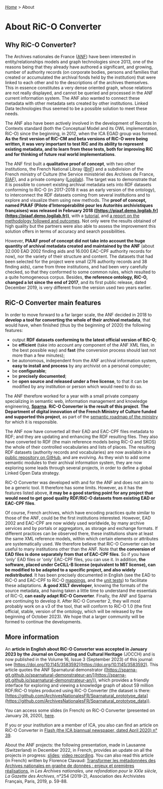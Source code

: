[_Home_](index.md) > About

# About RiC-O Converter

## Why RiC-O Converter?

The Archives nationales de France ([ANF](http://www.archives-nationales.culture.gouv.fr/)) have been interested in entity/relationships models and graph technologies since 2013, one of the reasons being that they already have authored a significant, and growing, number of authority records (on corporate bodies, persons and families that created or accumulated the archival fonds held by the institution) that were linked to each other and to the descriptions of the archives themselves. This in essence constitutes a very dense oriented graph, whose relations are not really displayed, and cannot be queried and processed in the ANF current information system. The ANF also wanted to connect these metadata with other metadata sets created by other institutions. Linked Data technologies thus seemed to be a possible solution to meet these needs.

The ANF also have been actively involved in the development of Records In Contexts standard (both the Conceptual Model and its OWL implementation, RiC-O) since the beginning, in 2012, when the ICA EGAD group was formed. __As the first version of RiC-CM and beta versions of RiC-O were being written, it was very important to test RiC and its ability to represent existing metadata, and to learn from these tests, both for improving RiC and for thinking of future real world implementations__.

The ANF first built a __qualitative proof of concept__, with two other institutions, the French National Libray ([BnF](https://www.bnf.fr)) and a subdivision of the French ministry of Culture (the Service ministériel des Archives de France, [SIAF](https://francearchives.fr/article/26287441)), and a private company ([Logilab](https://www.logilab.fr/)). The target was to demonstrate that it is possible to convert existing archival metadata sets into RDF datasets conforming to RiC-O (in 2017-2018 it was an early version of the ontology), to interconnect the RDF datasets coming from several institutions and to explore and visualize them using new methods. The __proof of concept, named PIAAF (Pilote d’Interopérabilité pour les Autorités archivistiques françaises) was released in February 2018 ([https://piaaf.demo.logilab.fr](https://piaaf.demo.logilab.fr))__, with a [tutorial](https://piaaf.demo.logilab.fr/editorial/help), and [a report on the methodology followed and outcomes](https://piaaf.demo.logilab.fr/editorial/contexte-technique). Not only were the results obtained of high quality but the partners were also able to assess the improvement this solution offers in terms of accuracy and search possibilities.

However, __PIAAF proof of concept did not take into account the huge quantity of archival metadata created and maintained by the ANF__ (about 32.000 EAD 2002 finding aids and 16.000 EAC-CPF authority records for now), nor the variety of their structure and content. The datasets that had been selected for the project were small (276 authority records and 38 finding aids), came from three institutions, and had been very carefully checked, so that they conformed to some common rules, which resulted to a quite homogeneous corpus. Besides, __the reference ontology, RiC-O, changed a lot since the end of 2017__, and its first public release, dated December 2019, is very different from the version used two years earlier.


## RiC-O Converter main features

In order to move forward to a far larger scale, the ANF decided in 2018 to __develop a tool for converting the whole of their archival metadata__, that would have, when finished (thus by the beginning of 2020) the following features:

- output __RDF datasets conforming to the latest official version of RiC-O__;
- be __efficient__ (take into account any component of the ANF XML files, in the best possible way) and __fast__ (the conversion process should last not more than a few minutes);
- be autonomous, independent from the ANF archival information system, __easy to install and process__ by any archivist on a personal computer;
- be __configurable__;
- be __precisely documented__;
- be __open source and released under a free license__, to that it can be modified by any institution or person which would need to do so.


The ANF therefore worked for a year with a small private company specializing in semantic web, information management and knowledge engineering, __[Sparna](http://www.sparna.fr/)__. __RiC-O Converter is the result of this project__. __The Department of digital innovation of the French Ministry of Culture funded and supported this project__, as part of the [semantic roadmap of the ministry](https://www.enssib.fr/bibliotheque-numerique/documents/64776-feuille-de-route-strategique-metadonnees-culturelles-et-transition-web-3-0.pdf) for which it is responsible.

The ANF now have converted all their EAD and EAC-CPF files metadata to RDF; and they are updating and enhancing the RDF resulting files. They also have converted to RDF (the main reference models being RiC-O and SKOS) the whole of their controlled vocabularies and lists of places. The resulting RDF datasets (authority records and vocabularies) are now available in a [public repository on GitHub](https://github.com/ArchivesNationalesFR/Referentiels), and are evolving. As they wish to add some semantic modules to their archival information system, they are now exploring some leads through several projects, in order to define a global Linked Open Data strategy.

RiC-O Converter was developed with and for the ANF and does not aim to be a generic tool. It therefore has some limits. However, as it has the features listed above, __it may be a good starting point for any project that would need to get good quality RDF/RiC-O datasets from existing EAD or EAC-CPF files__.

Of course, French archives, which have encoding practices quite similar to those of the ANF, could be the first institutions interested. However, EAD 2002 and EAC-CPF are now widely used worldwide, by many archive services and by portals or aggregators, as storage and exchange formats. If different practices can be observed there, these institutions share at least the same XML reference models, within which certain elements or attributes are systematically used. We therefore believe that RiC-O Converter can be useful to many institutions other than the ANF. Note that __the conversion of EAD files is done separately from that of EAC-CPF files__. So if you have 'only' EAD files or 'only' EAC-CPF files, you can use it. In addition, __the software, placed under CeCILL-B license (equivalent to MIT license), can be modified to be adapted to a specific project, and also widely redistributed__. It has been precisely documented in English (see the EAD to RiC-O and EAC-CPF to RiC-O [mappings](Mappings.md), and the [unit tests](UnitTests.md)) to facilitate these adaptations. __A good XSLT developer__, knowing the formats of the source metadata, and having taken a little time to understand the essentials of RiC-O, __can easily adapt RiC-O Converter__. Finally, the ANF and Sparna are continuing to develop it. After RiC-O Converter 2, they will most probably work on a v3 of the tool, that will conform to RiC-O 1.0 (the first official, stable, version of the ontology, which will be released by the beginning of October 2023). We hope that a larger community will be formed to continue the developments.


## More information

An __article in English about RiC-O Converter was accepted in January 2023 by the Journal on Computing and Cultural Heritage__ (JOCCH) and is now published in the Volume 16, Issue 3 (September 2023) of this journal: see [https://doi.org/10.1145/3583592](https://doi.org/10.1145/3583592). This article quotes the ANF Sparnatural demonstrator ([https://sparna-git.github.io/sparnatural-demonstrateur-an/](https://sparna-git.github.io/sparnatural-demonstrateur-an/)), which provides a friendly interface for exploring and viewing a knowledge graph of about 59 million RDF/RiC-O triples produced using RiC-O Converter (the dataset is there: [https://github.com/ArchivesNationalesFR/Sparnatural_prototype_data](https://github.com/ArchivesNationalesFR/Sparnatural_prototype_data)).

You can access some slides (in French) on RiC-O Converter (presented on January 28, 2020), [here](https://f.hypotheses.org/wp-content/blogs.dir/2167/files/2020/02/20200128_4_RiCOConverter.pdf).

If you or your institution are a member of ICA, you also can find an article on RiC-O Converter in [Flash (the ICA biannual newspaper, dated April 2020) n° 39](https://www.ica.org/en/flash).

About the ANF projects: the following presentation, made in Lausanne (Switzerland) in December 2022, in French, provides an update on all the projects in progress: [slides](https://enc.hal.science/hal-03957469); [video recording](https://rec.unil.ch/videos/florence-clavaud-ric-aux-archives-nationales-de-france-enjeux-realisation-perspectives/). You can also read this article (in French) written by Florence Clavaud: [Transformer les métadonnées des Archives nationales en graphe de données : enjeux et premières réalisations](https://www.persee.fr/doc/gazar_0016-5522_2019_num_254_2_5857), in _Les Archives nationales, une refondation pour le XXIe siècle, La Gazette des Archives_, n°254 (2019-2), Association des Archivistes Français, Paris, 2019, p. 59-88.

